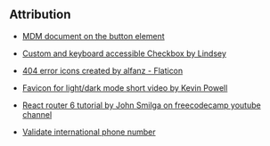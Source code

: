 ## Attribution

- <a href="https://developer.mozilla.org/en-US/docs/Web/HTML/Element/button" title="MDN document on the button element">MDM document on the button element</a>

- <a href="https://www.a11ywithlindsey.com/blog/create-custom-keyboard-accesible-checkboxes" title="custom and keyboard accessible checkbox">Custom and keyboard accessible Checkbox by Lindsey</a>

- <a href="https://www.flaticon.com/free-icons/404-error" title="404 error icons">404 error icons created by alfanz - Flaticon</a>

- <a href="https://www.youtube.com/shorts/o5WNKVkm1HA" title="Favicon for light/dark modes">Favicon for light/dark mode short video by Kevin Powell</a>

- <a href="https://www.youtube.com/watch?v=59IXY5IDrBA&t=2797s" title="React router 6 tutorial">React router 6 tutorial by John Smilga on freecodecamp youtube channel</a>

- <a href="https://www.oreilly.com/library/view/regular-expressions-cookbook/9781449327453/ch04s03.html" title="Validate international phone number">Validate international phone number</a>
